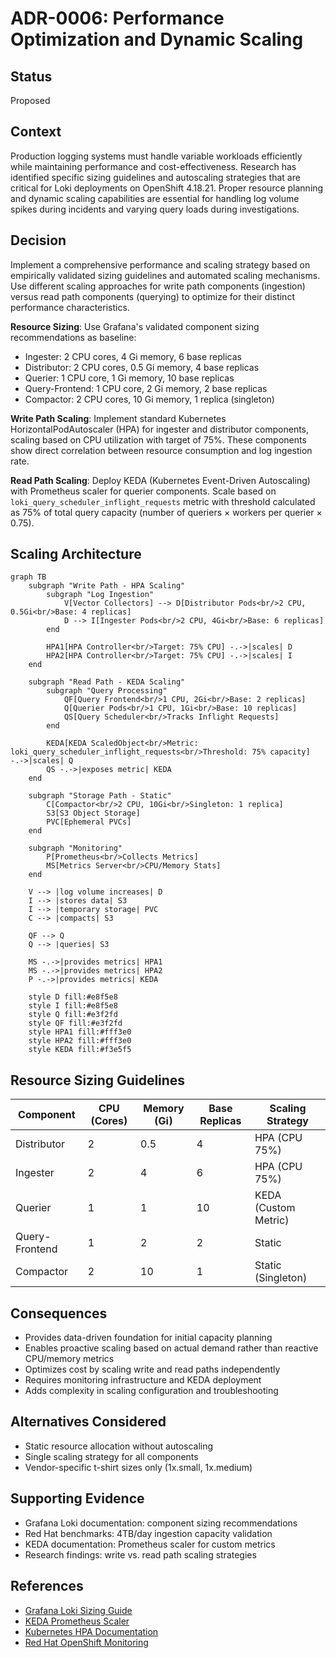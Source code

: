 # ADR-0006: Performance Optimization and Dynamic Scaling

## Status
Proposed

## Context
Production logging systems must handle variable workloads efficiently while maintaining performance and cost-effectiveness. Research has identified specific sizing guidelines and autoscaling strategies that are critical for Loki deployments on OpenShift 4.18.21. Proper resource planning and dynamic scaling capabilities are essential for handling log volume spikes during incidents and varying query loads during investigations.

## Decision
Implement a comprehensive performance and scaling strategy based on empirically validated sizing guidelines and automated scaling mechanisms. Use different scaling approaches for write path components (ingestion) versus read path components (querying) to optimize for their distinct performance characteristics.

**Resource Sizing**: Use Grafana's validated component sizing recommendations as baseline:
- Ingester: 2 CPU cores, 4 Gi memory, 6 base replicas
- Distributor: 2 CPU cores, 0.5 Gi memory, 4 base replicas  
- Querier: 1 CPU core, 1 Gi memory, 10 base replicas
- Query-Frontend: 1 CPU core, 2 Gi memory, 2 base replicas
- Compactor: 2 CPU cores, 10 Gi memory, 1 replica (singleton)

**Write Path Scaling**: Implement standard Kubernetes HorizontalPodAutoscaler (HPA) for ingester and distributor components, scaling based on CPU utilization with target of 75%. These components show direct correlation between resource consumption and log ingestion rate.

**Read Path Scaling**: Deploy KEDA (Kubernetes Event-Driven Autoscaling) with Prometheus scaler for querier components. Scale based on `loki_query_scheduler_inflight_requests` metric with threshold calculated as 75% of total query capacity (number of queriers × workers per querier × 0.75).

## Scaling Architecture

```mermaid
graph TB
    subgraph "Write Path - HPA Scaling"
        subgraph "Log Ingestion"
            V[Vector Collectors] --> D[Distributor Pods<br/>2 CPU, 0.5Gi<br/>Base: 4 replicas]
            D --> I[Ingester Pods<br/>2 CPU, 4Gi<br/>Base: 6 replicas]
        end
        
        HPA1[HPA Controller<br/>Target: 75% CPU] -.->|scales| D
        HPA2[HPA Controller<br/>Target: 75% CPU] -.->|scales| I
    end
    
    subgraph "Read Path - KEDA Scaling"
        subgraph "Query Processing"
            QF[Query Frontend<br/>1 CPU, 2Gi<br/>Base: 2 replicas]
            Q[Querier Pods<br/>1 CPU, 1Gi<br/>Base: 10 replicas]
            QS[Query Scheduler<br/>Tracks Inflight Requests]
        end
        
        KEDA[KEDA ScaledObject<br/>Metric: loki_query_scheduler_inflight_requests<br/>Threshold: 75% capacity] -.->|scales| Q
        QS -.->|exposes metric| KEDA
    end
    
    subgraph "Storage Path - Static"
        C[Compactor<br/>2 CPU, 10Gi<br/>Singleton: 1 replica]
        S3[S3 Object Storage]
        PVC[Ephemeral PVCs]
    end
    
    subgraph "Monitoring"
        P[Prometheus<br/>Collects Metrics]
        MS[Metrics Server<br/>CPU/Memory Stats]
    end
    
    V --> |log volume increases| D
    I --> |stores data| S3
    I --> |temporary storage| PVC
    C --> |compacts| S3
    
    QF --> Q
    Q --> |queries| S3
    
    MS -.->|provides metrics| HPA1
    MS -.->|provides metrics| HPA2
    P -.->|provides metrics| KEDA
    
    style D fill:#e8f5e8
    style I fill:#e8f5e8
    style Q fill:#e3f2fd
    style QF fill:#e3f2fd
    style HPA1 fill:#fff3e0
    style HPA2 fill:#fff3e0
    style KEDA fill:#f3e5f5
```

## Resource Sizing Guidelines

| Component | CPU (Cores) | Memory (Gi) | Base Replicas | Scaling Strategy |
|-----------|-------------|-------------|---------------|------------------|
| Distributor | 2 | 0.5 | 4 | HPA (CPU 75%) |
| Ingester | 2 | 4 | 6 | HPA (CPU 75%) |
| Querier | 1 | 1 | 10 | KEDA (Custom Metric) |
| Query-Frontend | 1 | 2 | 2 | Static |
| Compactor | 2 | 10 | 1 | Static (Singleton) |

## Consequences
- Provides data-driven foundation for initial capacity planning
- Enables proactive scaling based on actual demand rather than reactive CPU/memory metrics
- Optimizes cost by scaling write and read paths independently
- Requires monitoring infrastructure and KEDA deployment
- Adds complexity in scaling configuration and troubleshooting

## Alternatives Considered
- Static resource allocation without autoscaling
- Single scaling strategy for all components
- Vendor-specific t-shirt sizes only (1x.small, 1x.medium)

## Supporting Evidence
- Grafana Loki documentation: component sizing recommendations
- Red Hat benchmarks: 4TB/day ingestion capacity validation
- KEDA documentation: Prometheus scaler for custom metrics
- Research findings: write vs. read path scaling strategies

## References
- [Grafana Loki Sizing Guide](https://grafana.com/docs/loki/latest/operations/sizing/)
- [KEDA Prometheus Scaler](https://keda.sh/docs/2.10/scalers/prometheus/)
- [Kubernetes HPA Documentation](https://kubernetes.io/docs/tasks/run-application/horizontal-pod-autoscale/)
- [Red Hat OpenShift Monitoring](https://docs.openshift.com/container-platform/latest/monitoring/monitoring-overview.html)
